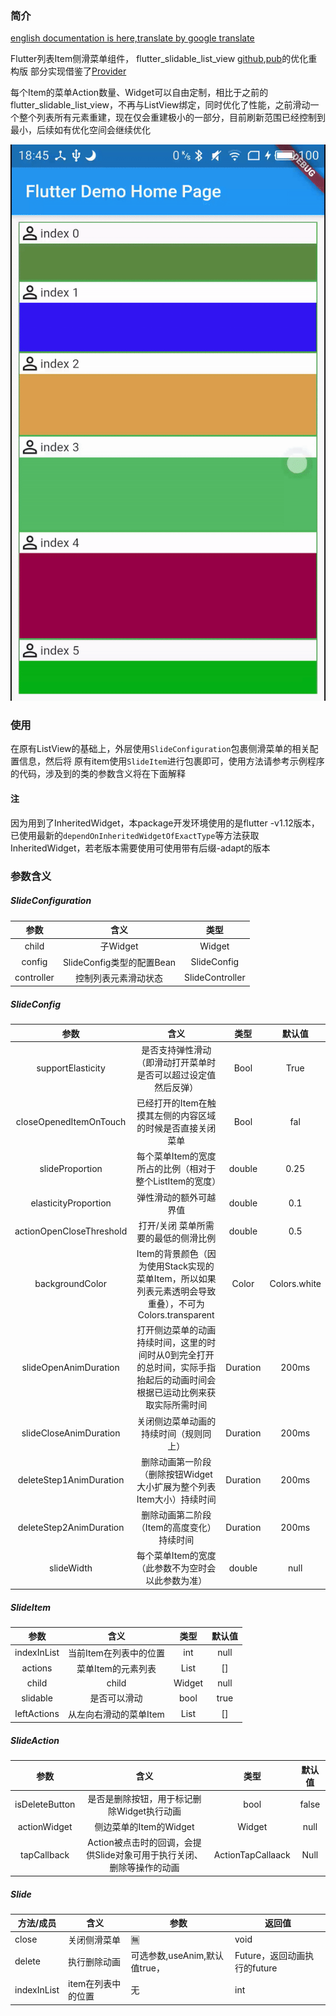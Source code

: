 
### 简介

[english documentation is here,translate by google translate](./README_EN.md)

Flutter列表Item侧滑菜单组件， flutter_slidable_list_view [github](https://github.com/tsx1453/flutter_slidable_list_view),[pub](https://pub.dev/packages/flutter_slidable_list_view)的优化重构版
部分实现借鉴了[Provider](https://pub.dev/packages/provider)

每个Item的菜单Action数量、Widget可以自由定制，相比于之前的flutter_slidable_list_view，不再与ListView绑定，同时优化了性能，之前滑动一个整个列表所有元素重建，现在仅会重建极小的一部分，目前刷新范围已经控制到最小，后续如有优化空间会继续优化

![example](./slide_item_example.gif)

### 使用

在原有ListView的基础上，外层使用`SlideConfiguration`包裹侧滑菜单的相关配置信息，然后将
原有item使用`SlideItem`进行包裹即可，使用方法请参考示例程序的代码，涉及到的类的参数含义将在下面解释

#### 注
因为用到了InheritedWidget，本package开发环境使用的是flutter -v1.12版本，已使用最新的`dependOnInheritedWidgetOfExactType`等方法获取
InheritedWidget，若老版本需要使用可使用带有后缀-adapt的版本

### 参数含义

##### SlideConfiguration

| 参数|  含义 | 类型 |
|:-:| :-: |:-:|
|  child |子Widget | Widget |
| config | SlideConfig类型的配置Bean | SlideConfig |
|controller|控制列表元素滑动状态|SlideController|

##### SlideConfig

|          参数           |                             含义                             |   类型   |    默认值    |
| :---------------------: | :----------------------------------------------------------: | :------: | :----------: |
|    supportElasticity    | 是否支持弹性滑动（即滑动打开菜单时是否可以超过设定值然后反弹） |   Bool   |     True     |
| closeOpenedItemOnTouch  |  已经打开的Item在触摸其左侧的内容区域的时候是否直接关闭菜单  |   Bool   |     fal      |
|     slideProportion     |   每个菜单Item的宽度所占的比例（相对于整个ListItem的宽度）   |  double  |     0.25     |
|  elasticityProportion   |                    弹性滑动的额外可越界值                    | double |     0.1      |
|   actionOpenCloseThreshold   |                打开/关闭 菜单所需要的最低的侧滑比例                |  double  |     0.5      |
|     backgroundColor     | Item的背景颜色（因为使用Stack实现的菜单Item，所以如果列表元素透明会导致重叠），不可为Colors.transparent |  Color   | Colors.white |
|  slideOpenAnimDuration  | 打开侧边菜单的动画持续时间，这里的时间时从0到完全打开的总时间，实际手指抬起后的动画时间会根据已运动比例来获取实际所需时间 | Duration |    200ms     |
| slideCloseAnimDuration  |            关闭侧边菜单动画的持续时间（规则同上）            | Duration |    200ms     |
| deleteStep1AnimDuration | 删除动画第一阶段（删除按钮Widget大小扩展为整个列表Item大小）持续时间 | Duration |    200ms     |
| deleteStep2AnimDuration |          删除动画第二阶段（Item的高度变化）持续时间          | Duration |    200ms     |
|slideWidth|每个菜单Item的宽度（此参数不为空时会以此参数为准）|double|null|

##### SlideItem

|    参数     |          含义          |       类型       | 默认值 |
| :---------: | :--------------------: | :--------------: | :----: |
| indexInList | 当前Item在列表中的位置 |       int        |  null  |
|   actions   |   菜单Item的元素列表   | List<SlideAction> |  []  |
|    child    |         child          |      Widget      |  null  |
|  slidable   |      是否可以滑动      |       bool       |  true  |
| leftActions| 从左向右滑动的菜单Item | List<SlideAction> | [] |



##### SlideAction

|      参数      |                             含义                             |       类型        | 默认值 |
| :------------: | :----------------------------------------------------------: | :---------------: | :----: |
| isDeleteButton |          是否是删除按钮，用于标记删除Widget执行动画          |       bool        | false  |
|  actionWidget  |                    侧边菜单的Item的Widget                    |      Widget       |  null  |
|  tapCallback   | Action被点击时的回调，会提供Slide对象可用于执行关闭、删除等操作的动画 | ActionTapCallaack |  Null  |



##### Slide

| 方法/成员   | 含义                 | 参数                          | 返回值                       |
| ----------- | -------------------- | ----------------------------- | ---------------------------- |
| close       | 关闭侧滑菜单         | 🈚️                             | void                         |
| delete      | 执行删除动画         | 可选参数,useAnim,默认值true， | Future，返回动画执行的future |
| indexInList | item在列表中的位置 | 无                            | int                          |









